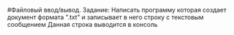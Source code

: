 #Файловый ввод/вывод.
Задание:
Написать программу которая создает документ формата ".txt" и записывает в него строку с текстовым сообщением
Данная строка выводится в консоль
